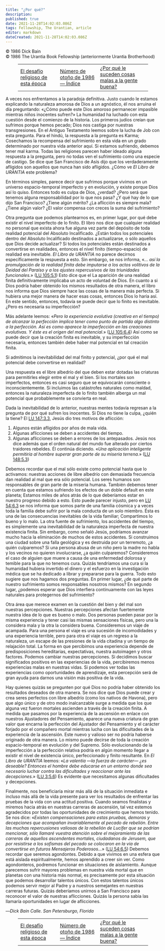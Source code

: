 ```yaml
---
title: "¿Por qué?"
description: 
published: true
date: 2021-11-28T14:02:03.086Z
tags: Fellowship, The Urantian, article
editor: markdown
dateCreated: 2021-11-28T14:02:03.086Z
---
```


<p class="v-card v-sheet theme--light grey lighten-3 px-2">© 1986 Dick Bain<br>© 1986 The Urantia Book Fellowship (anteriormente Urantia Brotherhood)</p>
<figure class="table chapter-navigator">
  <table>
    <tbody>
      <tr>
        <td>
        <a href="/es/article/John_M_Andrews/The_religious_challenge_of_this_age">
          <span class="mdi mdi-arrow-left-drop-circle"></span><span class="pl-2">El desafío religioso de esta época</span>
        </a>
        </td>
        <td>
        <a href="/es/index/articles_the_urantian#número-de-otoño-de-1986">
          <span class="mdi mdi-book-open-variant"></span><span class="pl-2">Número de otoño de 1986 — Índice</span>
        </a>
        </td>
        <td>
        <a href="/es/article/Gilles_Laverdure/Why_do_bad_things_happen_to_good_people">
          <span class="pr-2">¿Por qué le suceden cosas malas a la gente buena?</span><span class="mdi mdi-arrow-right-drop-circle"></span>
        </a>
        </td>
      </tr>
    </tbody>
  </table>
</figure>



A veces nos enfrentamos a la paradoja definitiva. Justo cuando le estamos explicando la naturaleza amorosa de Dios a un agnóstico, él nos arruina el día preguntando: «¿Cómo puede este Dios amoroso permanecer impasible mientras niños inocentes sufren?» La humanidad ha luchado con esta cuestión desde el comienzo de la historia. Los primeros judíos creían que sufrimos porque hemos pecado; Dios nos castiga por nuestras transgresiones. En el Antiguo Testamento leemos sobre la lucha de Job con esta pregunta. Para el hindú, la respuesta a la pregunta es Karma; Cosechamos la recompensa del sufrimiento en esta vida en un grado determinado por nuestra vida anterior aquí. Si estamos sufriendo, debemos tener mal karma. Todas las religiones parecen haber ideado alguna respuesta a la pregunta, pero no todas ven el sufrimiento como una especie de castigo. Se dice que San Francisco de Asís dijo que los verdaderamente afligidos son aquellos que nunca han sido afligidos. ¿Cómo ve _El Libro de URANTIA_ este problema?

En términos simples, parece decir que sufrimos porque vivimos en un universo espacio-temporal imperfecto y en evolución, y existe porque Dios así lo quiso. Entonces todo es culpa de Dios, ¿verdad? ¿Pero será que tenemos alguna responsabilidad por lo que nos pasa? ¿Y qué hay de lo que dijo San Francisco? ¿Tiene algún mérito? ¿La aflicción es siempre mala? ¿Tiene algún valor? ¿El valor compensa con creces la suma del sufrimiento?

Otra pregunta que podemos plantearnos es, en primer lugar, por qué debe existir el nivel imperfecto de lo finito. El libro nos dice que cualquier realidad no personal que exista ahora fue alguna vez parte del depósito de toda realidad potencial del Absoluto Incalificado. ¿Están todos los potenciales dentro del Absoluto Incalificado destinados a actualizarse, o sólo aquellos que Dios decide actualizar? Si todos los potenciales están destinados a convertirse en realidades, entonces el nivel finito (tiempo-espacio) de realidad era inevitable. _El Libro de URANTIA_ no parece decirnos específicamente la respuesta a esto. Sin embargo, se nos informa, «_... así la promulgación de la realidad finita debe imputarse a los actos volitivos de la Deidad del Paraíso y a los ajustes repercusivos de las triunidades funcionales._» (<a id="a41_827"></a>[LU 105:5.1](/es/The_Urantia_Book/105#p5_1)) Esto dice que el La aparición de una realidad finita definitivamente implicaba un acto de voluntad de Dios. En cuanto a si Dios podría haber obtenido los mismos resultados de otra manera, el libro nos informa que Dios siempre hace las cosas de la manera más perfecta. Si hubiera una mejor manera de hacer esas cosas, entonces Dios lo haría así. En este sentido, entonces, todavía se puede decir que lo finito es inevitable. ¿Pero es necesaria su imperfección?

Más adelante leemos: «_Pero la experiencia evolutiva (creativa en el tiempo) de alcanzar la perfección implica tener como punto de partida algo distinto a la perfección. Así es como aparece la imperfección en las creaciones evolutivas. Y éste es el origen del mal potencial._» (<a id="a43_278"></a>[LU 105:6.4](/es/The_Urantia_Book/105#p6_4)) Así como se puede decir que la creación finita es inevitable, y su imperfección necesaria, entonces también debe haber mal potencial en tal creación finita.

Si admitimos la inevitabilidad del mal finito y potencial, ¿por qué el mal potencial debe convertirse en realidad?

Una respuesta es el libre albedrío del que deben estar dotadas las criaturas para permitirles elegir entre el mal y el bien. Si los mortales son imperfectos, entonces es casi seguro que se equivocarán consciente o inconscientemente. Si incluimos las catástrofes naturales como maldad, entonces la naturaleza imperfecta de lo finito también alberga un mal potencial que probablemente se convierta en real.

Dada la inevitabilidad de lo anterior, nuestras mentes todavía regresan a la pregunta de por qué sufren los inocentes. Si Dios no tiene la culpa, ¿quién la tiene? El <a id="a49_166"></a>[LU 147:3.3](/es/The_Urantia_Book/147#p3_3), Jesús dio tres motivos de aflicción:

1. Algunos están afligidos por años de mala vida.
2. Algunas aflicciones se deben a accidentes del tiempo.
3. Algunas aflicciones se deben a errores de los antepasados. Jesús nos dice además que el orden natural del mundo fue alterado por ciertos traidores rebeldes. Él continúa diciendo. «_Una aplicación inteligente permitiría al hombre superar gran parte de su miseria terrena._» (<a id="a53_277"></a>[LU 148:5.3](/es/The_Urantia_Book/148#p5_3))

Debemos recordar que el mal sólo existe como potencial hasta que lo activamos: nuestras acciones de libre albedrío con demasiada frecuencia dan realidad al mal que era sólo potencial. Los seres humanos son responsables de gran parte de la miseria humana. También debemos tener en cuenta que estamos sufriendo los efectos de un doble default en este planeta; Estamos miles de años atrás de lo que deberíamos estar en nuestro progreso debido a esto. Esto puede parecer injusto, pero en <a id="a55_484"></a>[LU 54:6.3](/es/The_Urantia_Book/54#p6_3) se nos informa que somos parte de una familia cósmica y a veces toda la familia debe sufrir por la mala conducta de un solo miembro. Ésta es una de las consecuencias inevitables de la vida familiar; Compartimos lo bueno y lo malo. La otra fuente de sufrimiento, los accidentes del tiempo, es simplemente una inevitabilidad de la naturaleza imperfecta de nuestra existencia finita. Sin embargo, como señaló Jesús, podríamos avanzar mucho hacia la eliminación de muchos de estos accidentes. Si construimos una ciudad sobre una falla geológica y es destruida por un terremoto, ¿a quién culparemos? Si una persona abusa de un niño pero la madre no habla y los vecinos no quieren involucrarse, ¿a quién culparemos? Consideremos el caso de alguien que muere a causa de una enfermedad dolorosa y temible para la que no tenemos cura. Quizás tendríamos una cura si la humanidad hubiera invertido el dinero y el esfuerzo en la investigación médica que se ha dedicado a librar y prepararse para la guerra. Todo esto sugiere que nos hagamos dos preguntas. En primer lugar, ¿de qué parte de nuestro sufrimiento somos responsables nosotros mismos? En segundo lugar, ¿podemos esperar que Dios interfiera continuamente con las leyes naturales para protegernos del sufrimiento?

Otra área que merece examen en la cuestión del bien y del mal son nuestras percepciones. Nuestras percepciones afectan fuertemente nuestra idea de lo que es bueno o malo. Dos personas pueden pasar por la misma experiencia y tener casi las mismas sensaciones físicas, pero una la considera mala y la otra la considera buena. Consideremos un viaje de acampada. Para una persona el viaje es una sucesión de incomodidades y una experiencia terrible, pero para otra el viaje es un regreso a la naturaleza, un escape de las presiones de la vida citadina y un tiempo de relajación total. La forma en que percibimos una experiencia depende de predisposiciones hereditarias, expectativas, nuestra autoimagen y otros factores. Podemos cambiar nuestras percepciones. Si decidimos buscar significados positivos en las experiencias de la vida, percibiremos menos experiencias malas en nuestras vidas. Si podemos ver todas las experiencias como oportunidades de aprendizaje, esta percepción será de gran ayuda para darnos una visión más positiva de la vida.

Hay quienes quizás se pregunten por qué Dios no podría haber obtenido los resultados deseados de otra manera. Se nos dice que Dios puede crear y crea seres perfectos con libre albedrío (como los nativos de Havona), pero que algo único y de otro modo inalcanzable surge a medida que los que alguna vez fueron mortales ascienden a través de la creación finita. A medida que pasamos por la experiencia de la ascensión en enlace con nuestros Ajustadores del Pensamiento, aparece una nueva criatura de gran valor que encarna la perfección del Ajustador del Pensamiento y el carácter forjado por el compañero mortal mientras lucha con las dificultades de la experiencia de la ascensión. Este nuevo y valioso ser no podría haberse originado de otra manera. Lo mismo puede decirse de toda la creación espacio-temporal en evolución y del Supremo. Sólo evolucionando de la imperfección a la perfección relativa podría en algún momento llegar a existir el nivel de existencia único, perfeccionado y finito resultante. En _El Libro de URANTIA_ leemos: «_La valentía —la fuerza de carácter— ¿es deseable? Entonces el hombre debe educarse en un entorno donde sea necesario luchar contra las dificultades y reaccionar ante las decepciones._» (<a id="a59_1228"></a>[LU 3:5.6](/es/The_Urantia_Book/3#p5_6)) Es evidente que necesitamos algunas dificultades y decepciones.

Finalmente, nos beneficiaría mirar más allá de la situación inmediata e incluso más allá de la vida presente para ver los resultados de enfrentar las pruebas de la vida con una actitud positiva. Cuando seamos finalistas y miremos hacia atrás en nuestras carreras de ascensión, tal vez estemos agradecidos por todas las oportunidades de crecimiento que hemos tenido. Se nos dice: «_Existen compensaciones para estas pruebas, demoras y decepciones que acompañan invariablemente al pecado de rebelión. Entre las muchas repercusiones valiosas de la rebelión de Lucifer que se podrían mencionar, sólo llamaré vuestra atención sobre el mejoramiento de las carreras de aquellos ascendentes mortales, ciudadanos de Jerusem, que por resistirse a los sofismas del pecado se colocaron en la vía de convertirse en futuros Mensajeros Poderosos..._» (<a id="a61_837"></a>[LU 54:6.5](/es/The_Urantia_Book/54#p6_5)) Debemos recordar que seremos agondontes. Debido a que vivimos en una esfera que está aislada espiritualmente, hemos aprendido a creer sin ver. Como agondonteros, podremos funcionar en situaciones de aislamiento. Aunque parecemos sufrir mayores problemas en nuestra vida mortal que en planetas con una historia más normal, es precisamente por esta situación que podemos desarrollar talentos únicos. Con estos talentos únicos podemos servir mejor al Padre y a nuestros semejantes en nuestras carreras futuras. Quizás deberíamos unirnos a San Francisco para reconocer el valor de nuestras aflicciones. Quizás la persona sabia las llamaría oportunidades en lugar de aflicciones.

—_Dick Bain_
_Calle. San Petersburgo, Florida_



<figure class="table chapter-navigator">
  <table>
    <tbody>
      <tr>
        <td>
        <a href="/es/article/John_M_Andrews/The_religious_challenge_of_this_age">
          <span class="mdi mdi-arrow-left-drop-circle"></span><span class="pl-2">El desafío religioso de esta época</span>
        </a>
        </td>
        <td>
        <a href="/es/index/articles_the_urantian#número-de-otoño-de-1986">
          <span class="mdi mdi-book-open-variant"></span><span class="pl-2">Número de otoño de 1986 — Índice</span>
        </a>
        </td>
        <td>
        <a href="/es/article/Gilles_Laverdure/Why_do_bad_things_happen_to_good_people">
          <span class="pr-2">¿Por qué le suceden cosas malas a la gente buena?</span><span class="mdi mdi-arrow-right-drop-circle"></span>
        </a>
        </td>
      </tr>
    </tbody>
  </table>
</figure>
